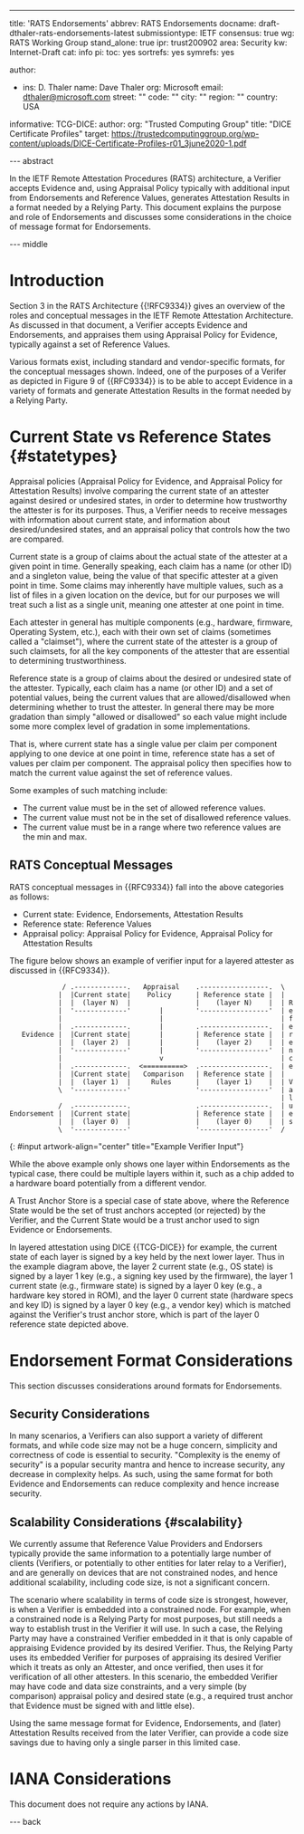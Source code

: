 ---
title: 'RATS Endorsements'
abbrev: RATS Endorsements
docname: draft-dthaler-rats-endorsements-latest
submissiontype: IETF
consensus: true
wg: RATS Working Group
stand_alone: true
ipr: trust200902
area: Security
kw: Internet-Draft
cat: info
pi:
  toc: yes
  sortrefs: yes
  symrefs: yes

author:
- ins: D. Thaler
  name: Dave Thaler
  org: Microsoft
  email: dthaler@microsoft.com
  street: ""
  code: ""
  city: ""
  region: ""
  country: USA

informative:
  TCG-DICE:
    author:
      org: "Trusted Computing Group"
    title: "DICE Certificate Profiles"
    target: https://trustedcomputinggroup.org/wp-content/uploads/DICE-Certificate-Profiles-r01_3june2020-1.pdf

--- abstract


In the IETF Remote Attestation Procedures (RATS) architecture, a Verifier
accepts Evidence and, using Appraisal Policy typically with additional
input from Endorsements and Reference Values, generates Attestation Results
in a format needed by a Relying Party.  This document explains the purpose and
role of Endorsements and discusses some considerations in the choice of
message format for Endorsements.

--- middle

# Introduction

Section 3 in the RATS Architecture {{!RFC9334}} gives an overview of the roles
and conceptual messages in the IETF Remote Attestation Architecture.
As discussed in that document, a Verifier accepts Evidence and Endorsements,
and appraises them using Appraisal Policy for Evidence, typically against
a set of Reference Values.

Various formats exist, including standard and vendor-specific formats, for
the conceptual messages shown.  Indeed, one of the purposes of a Verifer as depicted
in Figure 9 of {{RFC9334}} is to be able to accept Evidence in a variety of
formats and generate Attestation Results in the format needed by a Relying Party.

# Current State vs Reference States {#statetypes}

Appraisal policies (Appraisal Policy for Evidence, and Appraisal Policy for
Attestation Results) involve comparing the current state of an attester against
desired or undesired states, in order to determine how trustworthy the attester
is for its purposes.  Thus, a Verifier needs to receive messages with information
about current state, and information about desired/undesired states, and an appraisal
policy that controls how the two are compared.

Current state is a group of claims about the actual state of the attester at a
given point in time.  Generally speaking, each claim has a name (or other ID)
and a singleton value, being the value of that specific attester at a given point
in time. Some claims may inherently have multiple values, such as a list of
files in a given location on the device, but for our purposes we will treat such
a list as a single unit, meaning one attester at one point in time.

Each attester in general has multiple components (e.g., hardware, firmware,
Operating System, etc.), each with their own set of claims (sometimes called
a "claimset"), where the current state of the attester is a group of such claimsets,
for all the key components of the attester that are essential to determining
trustworthiness.

Reference state is a group of claims about the desired or undesired state of
the attester.  Typically, each claim has a name (or other ID) and
a set of potential values, being the current values that are allowed/disallowed
when determining whether to trust the attester.  In general there may be more
gradation than simply "allowed or disallowed" so each value might include some
more complex level of gradation in some implementations.

That is, where current state has a single value per claim per component
applying to one device at one point in time, reference state has a set of values
per claim per component.  The appraisal policy then specifies how to match
the current value against the set of reference values.

Some examples of such matching include:
* The current value must be in the set of allowed reference values.
* The current value must not be in the set of disallowed reference values.
* The current value must be in a range where two reference values are the min and max.

## RATS Conceptual Messages

RATS conceptual messages in {{RFC9334}} fall into the above categories as follows:

* Current state: Evidence, Endorsements, Attestation Results
* Reference state: Reference Values
* Appraisal policy: Appraisal Policy for Evidence, Appraisal Policy for Attestation Results

The figure below shows an example of verifier input for a layered attester
as discussed in {{RFC9334}}.

~~~~ aasvg
             / .-------------.   Appraisal    .-----------------.  \
            |  |Current state|    Policy      | Reference state |  |
            |  |  (layer N)  |                |    (layer N)    |  | R
            |  '-------------'       |        '-----------------'  | e
            |                        |                             | f
            |  .-------------.       |        .-----------------.  | e
   Evidence |  |Current state|       |        | Reference state |  | r
            |  |  (layer 2)  |       |        |    (layer 2)    |  | e
            |  '-------------'       |        '-----------------'  | n
            |                        v                             | c
            |  .-------------.  <==========>  .-----------------.  | e
            |  |Current state|   Comparison   | Reference state |  |
            |  |  (layer 1)  |     Rules      |    (layer 1)    |  | V
            \  '-------------'                '-----------------'  | a
                                                                   | l
            /  .-------------.                .-----------------.  | u
Endorsement |  |Current state|                | Reference state |  | e
            |  |  (layer 0)  |                |    (layer 0)    |  | s
            \  '-------------'                '-----------------'  /
~~~~
{: #input artwork-align="center" title="Example Verifier Input"}

While the above example only shows one layer within Endorsements as
the typical case, there could be multiple layers within it, such as
a chip added to a hardware board potentially from a different vendor.

A Trust Anchor Store is a special case of
state above, where the Reference State would be the set of trust anchors
accepted (or rejected) by the Verifier, and the Current State would be
a trust anchor used to sign Evidence or Endorsements.

In layered attestation using DICE {{TCG-DICE}} for example, the current state of each layer
is signed by a key held by the next lower layer.  Thus in the example diagram
above, the layer 2 current state (e.g., OS state) is signed by a layer 1 key
(e.g., a signing key used by the firmware), the layer 1 current state (e.g.,
firmware state) is signed by a layer 0 key (e.g., a hardware key stored in ROM),
and the layer 0 current state (hardware specs and key ID) is signed by a layer 0
key (e.g., a vendor key) which is matched against the Verifier's trust anchor
store, which is part of the layer 0 reference state depicted above.

# Endorsement Format Considerations

This section discusses considerations around formats for Endorsements.

## Security Considerations

In many scenarios, a Verifiers can also support a variety of different formats,
and while code size may not be a huge concern, simplicity and correctness of code
is essential to security.  "Complexity is the enemy of security" is a popular
security mantra and hence to increase security, any decrease in complexity
helps.  As such, using the same format for both Evidence and Endorsements
can reduce complexity and hence increase security.

## Scalability Considerations {#scalability}

We currently assume that Reference Value Providers and Endorsers typically
provide the same information to a potentially large number of clients
(Verifiers, or potentially to other entities for later relay to a Verifier),
and are generally on devices that are not constrained nodes, and hence additional
scalability, including code size, is not a significant concern.

The scenario where scalability in terms of code size is strongest, however, is
when a Verifier is embedded into a constrained node.  For example, when a constrained
node is a Relying Party for most purposes, but still needs a way to establish
trust in the Verifier it will use.  In such a case, the Relying Party may have
a constrained Verifier embedded in it that is only capable of appraising Evidence
provided by its desired Verifier.  Thus, the Relying Party uses its embedded Verifier
for purposes of appraising its desired Verifier which it treats as only an Attester,
and once verified, then uses it for verification of all other attesters.
In this scenario, the embedded Verifier may have code and data size constraints,
and a very simple (by comparison) appraisal policy and desired state (e.g.,
a required trust anchor that Evidence must be signed with and little else).

Using the same message format for Evidence, Endorsements, and (later) Attestation Results received
from the later Verifier, can provide a code size savings due to having only a single parser
in this limited case.

# IANA Considerations

This document does not require any actions by IANA.

--- back
